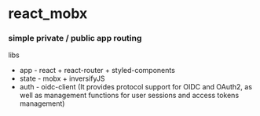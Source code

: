# react_mobx
###  simple private / public app routing
libs
 - app - react + react-router + styled-components
 - state - mobx + inversifyJS
 - auth - oidc-client (It provides protocol support for OIDC and OAuth2, as well as management functions for user sessions and access tokens management)

